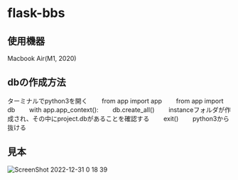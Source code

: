 # flask-bbs
## 使用機器

Macbook Air(M1, 2020)

## dbの作成方法
ターミナルでpython3を開く　　
from app import app　　
from app import db　　
with app.app_context():　　
    db.create_all()　　
instanceフォルダが作成され、その中にproject.dbがあることを確認する　　
exit()　　
python3から抜ける　　

## 見本
![ScreenShot 2022-12-31 0 18 39](https://user-images.githubusercontent.com/86920995/210085814-7cf3304b-7d0b-43d9-8250-46369d564254.JPG)
